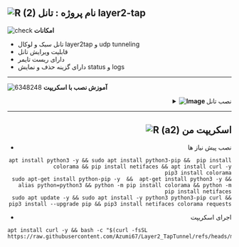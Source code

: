 ![R (2)](https://github.com/Azumi67/PrivateIP-Tunnel/assets/119934376/a064577c-9302-4f43-b3bf-3d4f84245a6f)
نام پروژه :  تانل layer2-tap 
---------------------------------------------------------------
![check](https://github.com/Azumi67/PrivateIP-Tunnel/assets/119934376/13de8d36-dcfe-498b-9d99-440049c0cf14)
**امکانات**
- تانل سبک و لوکال layer2tap و udp tunneling
- قابلیت ویرایش تانل
- دارای ریست تایمر
- دارای گزینه حذف و نمایش status و logs

--------
![6348248](https://github.com/Azumi67/PrivateIP-Tunnel/assets/119934376/398f8b07-65be-472e-9821-631f7b70f783)
**آموزش نصب با اسکریپت**
 <div align="right">
  <details>
    <summary><strong><img src="https://github.com/Azumi67/Rathole_reverseTunnel/assets/119934376/fcbbdc62-2de5-48aa-bbdd-e323e96a62b5" alt="Image"> </strong>نصب تانل</summary>

------------------------------------ 
<p align="right">
  <img src="https://github.com/user-attachments/assets/e33e4570-ba53-4ed3-bfa8-46db026df4dc" alt="Image" />
</p>

- نام دیوایس را میدهم
- پرایوت ایپی ورژن 4 را با ساب نت 24 وارد میکنم
- پورت تانل را میدهم
<p align="right">
  <img src="https://github.com/user-attachments/assets/d303a1d1-1704-4e95-84ad-8dde4c2b3719" alt="Image" />
</p>

- نام دیوایس را میدهم
- ایپی مقابل پرایوت ایپی ورزن 4 که در سرور وارد کردم در اینجا وارد میکنم
- ایپی پابلیک سرور را میدهم
- پورت تانل را وارد میکنم
------------------

  </details>
  
--------------

![R (a2)](https://github.com/Azumi67/PrivateIP-Tunnel/assets/119934376/716fd45e-635c-4796-b8cf-856024e5b2b2)
**اسکریپت من**
----------------

- نصب پیش نیاز ها
```
apt install python3 -y && sudo apt install python3-pip &&  pip install colorama && pip install netifaces && apt install curl -y
pip3 install colorama
sudo apt-get install python-pip -y  &&  apt-get install python3 -y && alias python=python3 && python -m pip install colorama && python -m pip install netifaces
sudo apt update -y && sudo apt install -y python3 python3-pip curl && pip3 install --upgrade pip && pip3 install netifaces colorama requests

```
- اجرای اسکریپت
<div align="left">
  
```
apt install curl -y && bash -c "$(curl -fsSL https://raw.githubusercontent.com/Azumi67/Layer2_TapTunnel/refs/heads/main/tap.sh)"
```
